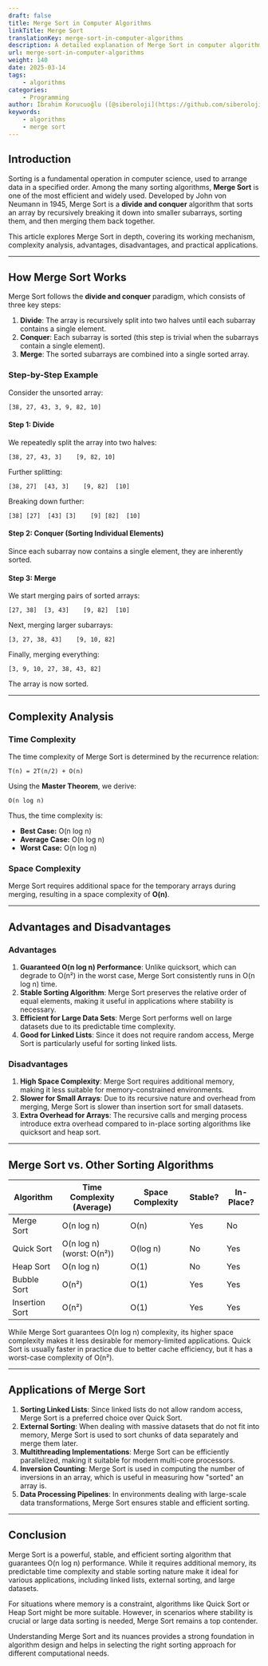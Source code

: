 ```yaml
---
draft: false
title: Merge Sort in Computer Algorithms
linkTitle: Merge Sort
translationKey: merge-sort-in-computer-algorithms
description: A detailed explanation of Merge Sort in computer algorithms, including its working mechanism, complexity analysis, advantages, disadvantages, and practical applications.
url: merge-sort-in-computer-algorithms
weight: 140
date: 2025-03-14
tags:
    - algorithms
categories:
    - Programming
author: İbrahim Korucuoğlu ([@siberoloji](https://github.com/siberoloji))
keywords:
    - algorithms
    - merge sort
---
```


## Introduction

Sorting is a fundamental operation in computer science, used to arrange data in a specified order. Among the many sorting algorithms, **Merge Sort** is one of the most efficient and widely used. Developed by John von Neumann in 1945, Merge Sort is a **divide and conquer** algorithm that sorts an array by recursively breaking it down into smaller subarrays, sorting them, and then merging them back together.

This article explores Merge Sort in depth, covering its working mechanism, complexity analysis, advantages, disadvantages, and practical applications.

---

## How Merge Sort Works

Merge Sort follows the **divide and conquer** paradigm, which consists of three key steps:

1. **Divide**: The array is recursively split into two halves until each subarray contains a single element.
2. **Conquer**: Each subarray is sorted (this step is trivial when the subarrays contain a single element).
3. **Merge**: The sorted subarrays are combined into a single sorted array.

### Step-by-Step Example

Consider the unsorted array:

```
[38, 27, 43, 3, 9, 82, 10]
```

#### Step 1: Divide

We repeatedly split the array into two halves:

```
[38, 27, 43, 3]    [9, 82, 10]
```

Further splitting:

```
[38, 27]  [43, 3]    [9, 82]  [10]
```

Breaking down further:

```
[38] [27]  [43] [3]    [9] [82]  [10]
```

#### Step 2: Conquer (Sorting Individual Elements)

Since each subarray now contains a single element, they are inherently sorted.

#### Step 3: Merge

We start merging pairs of sorted arrays:

```
[27, 38]  [3, 43]    [9, 82]  [10]
```

Next, merging larger subarrays:

```
[3, 27, 38, 43]    [9, 10, 82]
```

Finally, merging everything:

```
[3, 9, 10, 27, 38, 43, 82]
```

The array is now sorted.

---

## Complexity Analysis

### Time Complexity

The time complexity of Merge Sort is determined by the recurrence relation:

```
T(n) = 2T(n/2) + O(n)
```

Using the **Master Theorem**, we derive:

```
O(n log n)
```

Thus, the time complexity is:

- **Best Case:** O(n log n)
- **Average Case:** O(n log n)
- **Worst Case:** O(n log n)

### Space Complexity

Merge Sort requires additional space for the temporary arrays during merging, resulting in a space complexity of **O(n)**.

---

## Advantages and Disadvantages

### Advantages

1. **Guaranteed O(n log n) Performance**: Unlike quicksort, which can degrade to O(n²) in the worst case, Merge Sort consistently runs in O(n log n) time.
2. **Stable Sorting Algorithm**: Merge Sort preserves the relative order of equal elements, making it useful in applications where stability is necessary.
3. **Efficient for Large Data Sets**: Merge Sort performs well on large datasets due to its predictable time complexity.
4. **Good for Linked Lists**: Since it does not require random access, Merge Sort is particularly useful for sorting linked lists.

### Disadvantages

1. **High Space Complexity**: Merge Sort requires additional memory, making it less suitable for memory-constrained environments.
2. **Slower for Small Arrays**: Due to its recursive nature and overhead from merging, Merge Sort is slower than insertion sort for small datasets.
3. **Extra Overhead for Arrays**: The recursive calls and merging process introduce extra overhead compared to in-place sorting algorithms like quicksort and heap sort.

---

## Merge Sort vs. Other Sorting Algorithms

| Algorithm  | Time Complexity (Average) | Space Complexity | Stable? | In-Place? |
|------------|---------------------------|------------------|---------|-----------|
| Merge Sort | O(n log n)                 | O(n)             | Yes     | No        |
| Quick Sort | O(n log n) (worst: O(n²))  | O(log n)         | No      | Yes       |
| Heap Sort  | O(n log n)                 | O(1)             | No      | Yes       |
| Bubble Sort| O(n²)                       | O(1)             | Yes     | Yes       |
| Insertion Sort | O(n²)                  | O(1)             | Yes     | Yes       |

While Merge Sort guarantees O(n log n) complexity, its higher space complexity makes it less desirable for memory-limited applications. Quick Sort is usually faster in practice due to better cache efficiency, but it has a worst-case complexity of O(n²).

---

## Applications of Merge Sort

1. **Sorting Linked Lists**: Since linked lists do not allow random access, Merge Sort is a preferred choice over Quick Sort.
2. **External Sorting**: When dealing with massive datasets that do not fit into memory, Merge Sort is used to sort chunks of data separately and merge them later.
3. **Multithreading Implementations**: Merge Sort can be efficiently parallelized, making it suitable for modern multi-core processors.
4. **Inversion Counting**: Merge Sort is used in computing the number of inversions in an array, which is useful in measuring how "sorted" an array is.
5. **Data Processing Pipelines**: In environments dealing with large-scale data transformations, Merge Sort ensures stable and efficient sorting.

---

## Conclusion

Merge Sort is a powerful, stable, and efficient sorting algorithm that guarantees O(n log n) performance. While it requires additional memory, its predictable time complexity and stable sorting nature make it ideal for various applications, including linked lists, external sorting, and large datasets.

For situations where memory is a constraint, algorithms like Quick Sort or Heap Sort might be more suitable. However, in scenarios where stability is crucial or large data sorting is needed, Merge Sort remains a top contender.

Understanding Merge Sort and its nuances provides a strong foundation in algorithm design and helps in selecting the right sorting approach for different computational needs.
